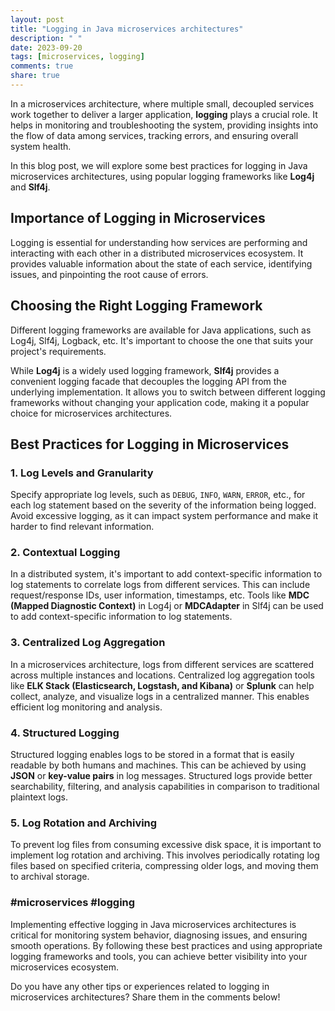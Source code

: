 ```yaml
---
layout: post
title: "Logging in Java microservices architectures"
description: " "
date: 2023-09-20
tags: [microservices, logging]
comments: true
share: true
---
```


In a microservices architecture, where multiple small, decoupled services work together to deliver a larger application, **logging** plays a crucial role. It helps in monitoring and troubleshooting the system, providing insights into the flow of data among services, tracking errors, and ensuring overall system health.

In this blog post, we will explore some best practices for logging in Java microservices architectures, using popular logging frameworks like **Log4j** and **Slf4j**.

## Importance of Logging in Microservices

Logging is essential for understanding how services are performing and interacting with each other in a distributed microservices ecosystem. It provides valuable information about the state of each service, identifying issues, and pinpointing the root cause of errors.

## Choosing the Right Logging Framework

Different logging frameworks are available for Java applications, such as Log4j, Slf4j, Logback, etc. It's important to choose the one that suits your project's requirements. 

While **Log4j** is a widely used logging framework, **Slf4j** provides a convenient logging facade that decouples the logging API from the underlying implementation. It allows you to switch between different logging frameworks without changing your application code, making it a popular choice for microservices architectures.

## Best Practices for Logging in Microservices

### 1. Log Levels and Granularity

Specify appropriate log levels, such as `DEBUG`, `INFO`, `WARN`, `ERROR`, etc., for each log statement based on the severity of the information being logged. Avoid excessive logging, as it can impact system performance and make it harder to find relevant information.

### 2. Contextual Logging

In a distributed system, it's important to add context-specific information to log statements to correlate logs from different services. This can include request/response IDs, user information, timestamps, etc. Tools like **MDC (Mapped Diagnostic Context)** in Log4j or **MDCAdapter** in Slf4j can be used to add context-specific information to log statements.

### 3. Centralized Log Aggregation

In a microservices architecture, logs from different services are scattered across multiple instances and locations. Centralized log aggregation tools like **ELK Stack (Elasticsearch, Logstash, and Kibana)** or **Splunk** can help collect, analyze, and visualize logs in a centralized manner. This enables efficient log monitoring and analysis.

### 4. Structured Logging

Structured logging enables logs to be stored in a format that is easily readable by both humans and machines. This can be achieved by using **JSON** or **key-value pairs** in log messages. Structured logs provide better searchability, filtering, and analysis capabilities in comparison to traditional plaintext logs.

### 5. Log Rotation and Archiving

To prevent log files from consuming excessive disk space, it is important to implement log rotation and archiving. This involves periodically rotating log files based on specified criteria, compressing older logs, and moving them to archival storage.

### #microservices #logging

Implementing effective logging in Java microservices architectures is critical for monitoring system behavior, diagnosing issues, and ensuring smooth operations. By following these best practices and using appropriate logging frameworks and tools, you can achieve better visibility into your microservices ecosystem.

Do you have any other tips or experiences related to logging in microservices architectures? Share them in the comments below!